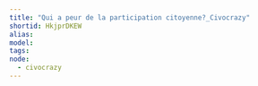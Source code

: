 ```yaml
---
title: "Qui a peur de la participation citoyenne?_Civocrazy"
shortid: HkjprDKEW
alias:
model:
tags:
node: 
  - civocrazy
---
```

